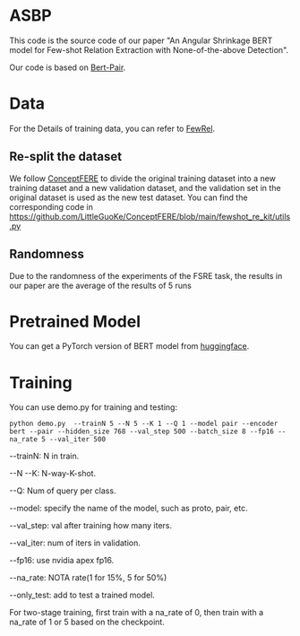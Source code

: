 # ASBP
This code is the source code of our paper "An Angular Shrinkage BERT model for Few-shot Relation Extraction
with None-of-the-above Detection".

Our code is based on [Bert-Pair](https://github.com/thunlp/fewrel).


# Data
For the Details of training data, you  can refer to [FewRel](https://thunlp.github.io/2/fewrel2_da.html).

## Re-split the dataset
We follow [ConceptFERE](https://github.com/LittleGuoKe/ConceptFERE) to divide the original training dataset into a new training dataset and a new validation dataset, and the validation set in the original dataset is used as the new test dataset. You can find the corresponding code in https://github.com/LittleGuoKe/ConceptFERE/blob/main/fewshot_re_kit/utils.py 
## Randomness
Due to the randomness of the experiments of the FSRE task, the results in our paper are the average of the results of 5 runs

# Pretrained Model
You can get a PyTorch version of BERT model from [huggingface](https://huggingface.co/bert-base-uncased).
# Training

You can use demo.py for training and testing:

```
python demo.py  --trainN 5 --N 5 --K 1 --Q 1 --model pair --encoder bert --pair --hidden_size 768 --val_step 500 --batch_size 8 --fp16 --na_rate 5 --val_iter 500
```

--trainN: N in train.
 
--N  --K: N-way-K-shot.

--Q: Num of query per class.

--model: specify the name of the model, such as proto, pair, etc.

--val_step: val after training how many iters.

--val_iter: num of iters in validation.

--fp16: use nvidia apex fp16.

--na_rate: NOTA rate(1 for 15%, 5 for 50%)

--only_test: add to test a trained model.

For two-stage training, first train with a na_rate of 0, then train with a na_rate of 1 or 5 based on the checkpoint.
